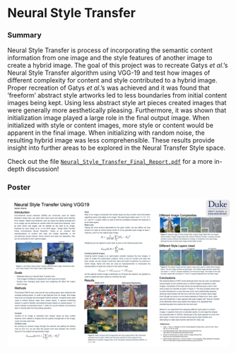 # Neural Style Transfer

### Summary
Neural Style Transfer is process of incorporating the semantic content information
from one image and the style features of another image to create a hybrid image.
The goal of this project was to recreate Gatys *et al*.’s Neural Style Transfer algorithm using VGG-19 and test how images of different complexity for content and
style contributed to a hybrid image. Proper recreation of Gatys *et al*.’s was achieved
and it was found that ’freeform’ abstract style artworks led to less boundaries from
initial content images being kept. Using less abstract style art pieces created images
that were generally more aesthetically pleasing. Furthermore, it was shown that
initialization image played a large role in the final output image. When initialized
with style or content images, more style or content would be apparent in the final
image. When initializing with random noise, the resulting hybrid image was less
comprehensible. These results provide insight into further areas to be explored in
the Neural Transfer Style space.

Check out the file [`Neural_Style_Transfer_Final_Report.pdf`](/Neural_Style_Transfer_Final_Report.pdf) for a more in-depth discussion!

### Poster

![Alt text](./poster.jpg?raw=true "Neural Style Transfer Poster")



